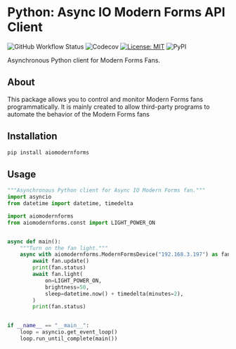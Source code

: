 # Python: Async IO Modern Forms API Client

![GitHub Workflow Status](https://img.shields.io/github/workflow/status/wonderslug/aiomodernforms/Continuous%20Integration)
![Codecov](https://img.shields.io/codecov/c/github/wonderslug/aiomodernforms)
[![License: MIT](https://img.shields.io/badge/License-MIT-yellow.svg)](https://opensource.org/licenses/MIT)
![PyPI](https://img.shields.io/pypi/v/aiomodernforms)

Asynchronous Python client for Modern Forms Fans.

## About

This package allows you to control and monitor Modern Forms fans
programmatically. It is mainly created to allow third-party programs to automate
the behavior of the Modern Forms fans

## Installation

```bash
pip install aiomodernforms
```

## Usage

```python
"""Asynchronous Python client for Async IO Modern Forms fan."""
import asyncio
from datetime import datetime, timedelta

import aiomodernforms
from aiomodernforms.const import LIGHT_POWER_ON


async def main():
    """Turn on the fan light."""
    async with aiomodernforms.ModernFormsDevice("192.168.3.197") as fan:
        await fan.update()
        print(fan.status)
        await fan.light(
            on=LIGHT_POWER_ON,
            brightness=50,
            sleep=datetime.now() + timedelta(minutes=2),
        )
        print(fan.status)


if __name__ == "__main__":
    loop = asyncio.get_event_loop()
    loop.run_until_complete(main())
```

